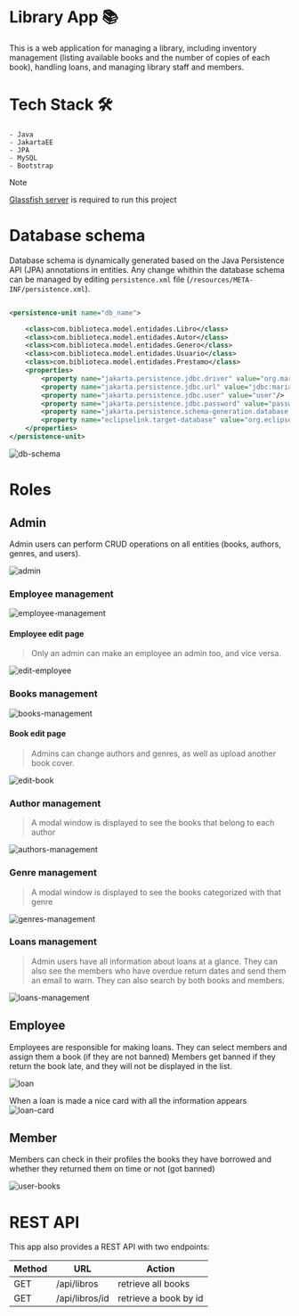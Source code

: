 # Library App 📚

This is a web application for managing a library, including inventory management (listing available books and the number
of copies of each book), handling loans, and managing library staff and members.

# Tech Stack 🛠

    - Java
    - JakartaEE
    - JPA
    - MySQL
    - Bootstrap

> [!NOTE]
> [Glassfish server](https://www.eclipse.org/downloads/download.php?file=/ee4j/glassfish/web-6.2.5.zip) is required to
> run this project

# Database schema

Database schema is dynamically generated based on the Java Persistence API (JPA) annotations in entities.
Any change whithin the database schema can be managed by editing `persistence.xml` file
(`/resources/META-INF/persistence.xml`).

```xml

<persistence-unit name="db_name">

    <class>com.biblioteca.model.entidades.Libro</class>
    <class>com.biblioteca.model.entidades.Autor</class>
    <class>com.biblioteca.model.entidades.Genero</class>
    <class>com.biblioteca.model.entidades.Usuario</class>
    <class>com.biblioteca.model.entidades.Prestamo</class>
    <properties>
        <property name="jakarta.persistence.jdbc.driver" value="org.mariadb.jdbc.Driver"/>
        <property name="jakarta.persistence.jdbc.url" value="jdbc:mariadb://localhost:3306/db_name"/>
        <property name="jakarta.persistence.jdbc.user" value="user"/>
        <property name="jakarta.persistence.jdbc.password" value="password"/>
        <property name="jakarta.persistence.schema-generation.database.action" value="create"/>
        <property name="eclipselink.target-database" value="org.eclipse.persistence.platform.database.MySQLPlatform"/>
    </properties>
</persistence-unit>
```

![db-schema](https://github.com/amadr-95/library-management/assets/122611230/7ff19620-713b-4686-9678-a74d00a6c303)

# Roles

## Admin

Admin users can perform CRUD operations on all entities
(books, authors, genres, and users).

![admin](https://github.com/amadr-95/library-management/assets/122611230/d8c877a8-55b3-4cbc-9f94-5609460713a4)

### Employee management

![employee-management](https://github.com/amadr-95/library-management/assets/122611230/7c2257ad-6842-467b-82cf-2585a581b105)

#### Employee edit page

> Only an admin can make an employee an admin too, and vice versa.

![edit-employee](https://github.com/amadr-95/library-management/assets/122611230/6a63bc6c-592d-4b65-a9c8-f866a5338352)

### Books management

![books-management](https://github.com/amadr-95/library-management/assets/122611230/e7265341-4e01-4d9f-819f-fa672983f86d)

#### Book edit page

> Admins can change authors and genres, as well as upload another book cover.

![edit-book](https://github.com/amadr-95/library-management/assets/122611230/e31ebbf7-ace0-4040-b48d-45d18bc093ce)

### Author management

> A modal window is displayed to see the books that belong to each author

![authors-management](https://github.com/amadr-95/library-management/assets/122611230/eb04cc97-044a-4dbc-b4a4-c7b36b574809)

### Genre management

> A modal window is displayed to see the books categorized with that genre

![genres-management](https://github.com/amadr-95/library-management/assets/122611230/f1c5bd30-1a10-47b8-8fa3-28955cb0566d)

### Loans management

> Admin users have all information about loans at a glance. They can also see
> the members who have overdue return dates and send them an email to warn.
> They can also search by both books and members.

![loans-management](https://github.com/amadr-95/library-management/assets/122611230/ee456934-28db-4047-b3c6-45c25779b055)

## Employee

Employees are responsible for making loans.
They can select members and assign them a book (if they are not banned)
Members get banned if they return the book late, and they will not be displayed in the list.

![loan](https://github.com/amadr-95/library-management/assets/122611230/70817b22-4cab-4d3c-8b29-05dd2cf3d4e8)

When a loan is made a nice card with all the information appears
![loan-card](https://github.com/amadr-95/library-management/assets/122611230/045d5977-6227-4a49-b0bf-bde8499dd73a)

## Member

Members can check in their profiles the books they have borrowed and whether
they returned them on time or not (got banned)

![user-books](https://github.com/amadr-95/library-management/assets/122611230/dbdfae64-7bdf-497d-9c43-9d687677ac97)

# REST API

This app also provides a REST API with two endpoints:

| Method | URL            | Action                |
|--------|----------------|-----------------------|
| GET    | /api/libros    | retrieve all books    |
| GET    | /api/libros/id | retrieve a book by id |

